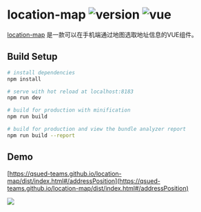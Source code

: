 # location-map ![version](https://img.shields.io/badge/version-%20v1.0.0%20-green.svg) ![vue](https://img.shields.io/badge/vue-%20v2.1%20-green.svg) 

[location-map](https://github.com/QSUED-Teams/location-map) 是一款可以在手机端通过地图选取地址信息的VUE组件。

## Build Setup

``` bash
# install dependencies
npm install

# serve with hot reload at localhost:8183
npm run dev

# build for production with minification
npm run build

# build for production and view the bundle analyzer report
npm run build --report
```

## Demo

[https://qsued-teams.github.io/location-map/dist/index.html#/addressPosition](https://qsued-teams.github.io/location-map/dist/index.html#/addressPosition)


![](http://static-demo.joubn.com/FjrjI7FkzdplaGeB9j2PUXAfsQry)





